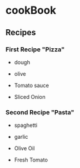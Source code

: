 # cookBook

## Recipes 

### First Recipe "Pizza"

 * dough 

 * olive

 * Tomato sauce

 * Sliced Onion

### Second Recipe "Pasta"

 * spaghetti

 * garlic

 * Olive Oil

 * Fresh Tomato 